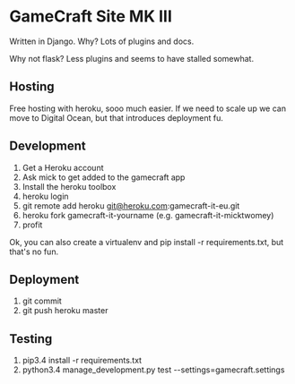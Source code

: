 # GameCraft Site MK III

Written in Django. Why? Lots of plugins and docs.

Why not flask? Less plugins and seems to have stalled somewhat.

## Hosting

Free hosting with heroku, sooo much easier. If we need to scale up we can move to Digital Ocean, but that introduces deployment fu.

## Development

1. Get a Heroku account
2. Ask mick to get added to the gamecraft app
3. Install the heroku toolbox
4. heroku login
5. git remote add heroku git@heroku.com:gamecraft-it-eu.git
6. heroku fork gamecraft-it-yourname (e.g. gamecraft-it-micktwomey)
7. profit

Ok, you can also create a virtualenv and pip install -r requirements.txt, but that's no fun.

## Deployment

1. git commit
2. git push heroku master

## Testing

1. pip3.4 install -r requirements.txt
2. python3.4 manage_development.py test --settings=gamecraft.settings
